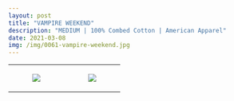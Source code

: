 ```yaml
---
layout: post
title: "VAMPIRE WEEKEND"
description: "MEDIUM | 100% Combed Cotton | American Apparel"
date: 2021-03-08
img: /img/0061-vampire-weekend.jpg
---
```




<table style="width:100%;"><tr><td style="vertical-align:top;">
      <figure class="tmblr-full" data-orig-height="2048" data-orig-width="1365" data-orig-src="https://concertshirts.netlify.app/shirts/0061/0061-01.jpg"><img src="https://64.media.tumblr.com/4556949e47847a0e7b301055f06f271e/e02ad73545de6546-5b/s540x810/7bd572a8f6522927e534d58f0e2c84bff0a50ab6.jpg" data-orig-height="2048" data-orig-width="1365" data-orig-src="https://concertshirts.netlify.app/shirts/0061/0061-01.jpg"/></figure></td>
    <td style="vertical-align:top;">
      <figure class="tmblr-full" data-orig-height="2048" data-orig-width="1365" data-orig-src="https://concertshirts.netlify.app/shirts/0061/0061-02.jpg"><img src="https://64.media.tumblr.com/dc41c1d92dffe7a5a2d617409980b212/e02ad73545de6546-a2/s540x810/13bd16740d0f3e5082680341552ed48281f8913d.jpg" data-orig-height="2048" data-orig-width="1365" data-orig-src="https://concertshirts.netlify.app/shirts/0061/0061-02.jpg"/></figure></td>
  </tr></table>
